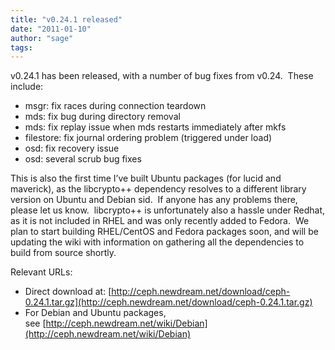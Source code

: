 ```yaml
---
title: "v0.24.1 released"
date: "2011-01-10"
author: "sage"
tags: 
---
```


v0.24.1 has been released, with a number of bug fixes from v0.24.  These include:

- msgr: fix races during connection teardown
- mds: fix bug during directory removal
- mds: fix replay issue when mds restarts immediately after mkfs
- filestore: fix journal ordering problem (triggered under load)
- osd: fix recovery issue
- osd: several scrub bug fixes

This is also the first time I’ve built Ubuntu packages (for lucid and maverick), as the libcrypto++ dependency resolves to a different library version on Ubuntu and Debian sid.  If anyone has any problems there, please let us know.  libcrypto++ is unfortunately also a hassle under Redhat, as it is not included in RHEL and was only recently added to Fedora.  We plan to start building RHEL/CentOS and Fedora packages soon, and will be updating the wiki with information on gathering all the dependencies to build from source shortly.

Relevant URLs:

- Direct download at: [http://ceph.newdream.net/download/ceph-0.24.1.tar.gz](http://ceph.newdream.net/download/ceph-0.24.1.tar.gz)
- For Debian and Ubuntu packages, see [http://ceph.newdream.net/wiki/Debian](http://ceph.newdream.net/wiki/Debian)

